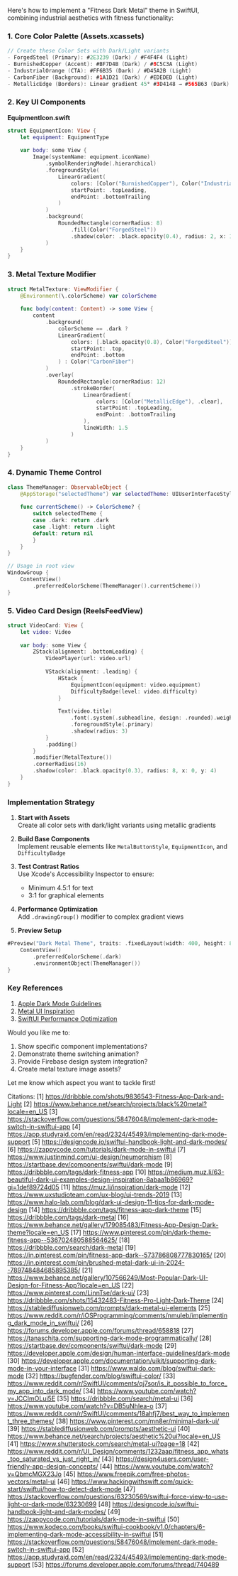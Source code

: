 Here's how to implement a "Fitness Dark Metal" theme in SwiftUI, combining industrial aesthetics with fitness functionality:

### 1. Core Color Palette (Assets.xcassets)
```swift
// Create these Color Sets with Dark/Light variants
- ForgedSteel (Primary): #2E3239 (Dark) / #F4F4F4 (Light)
- BurnishedCopper (Accent): #BF7D4B (Dark) / #8C5C3A (Light)
- IndustrialOrange (CTA): #FF6B35 (Dark) / #D45A2B (Light)
- CarbonFiber (Background): #1A1D21 (Dark) / #EDEDED (Light)
- MetallicEdge (Borders): Linear gradient 45° #3D4148 → #565B63 (Dark)
```

### 2. Key UI Components
**EquipmentIcon.swift**
```swift
struct EquipmentIcon: View {
    let equipment: EquipmentType
    
    var body: some View {
        Image(systemName: equipment.iconName)
            .symbolRenderingMode(.hierarchical)
            .foregroundStyle(
                LinearGradient(
                    colors: [Color("BurnishedCopper"), Color("IndustrialOrange")],
                    startPoint: .topLeading,
                    endPoint: .bottomTrailing
                )
            )
            .background(
                RoundedRectangle(cornerRadius: 8)
                    .fill(Color("ForgedSteel"))
                    .shadow(color: .black.opacity(0.4), radius: 2, x: 1, y: 1)
            )
    }
}
```

### 3. Metal Texture Modifier
```swift
struct MetalTexture: ViewModifier {
    @Environment(\.colorScheme) var colorScheme
    
    func body(content: Content) -> some View {
        content
            .background(
                colorScheme == .dark ?
                LinearGradient(
                    colors: [.black.opacity(0.8), Color("ForgedSteel")],
                    startPoint: .top,
                    endPoint: .bottom
                ) : Color("CarbonFiber")
            )
            .overlay(
                RoundedRectangle(cornerRadius: 12)
                    .strokeBorder(
                        LinearGradient(
                            colors: [Color("MetallicEdge"), .clear],
                            startPoint: .topLeading,
                            endPoint: .bottomTrailing
                        ),
                        lineWidth: 1.5
                    )
            )
    }
}
```

### 4. Dynamic Theme Control
```swift
class ThemeManager: ObservableObject {
    @AppStorage("selectedTheme") var selectedTheme: UIUserInterfaceStyle = .unspecified
    
    func currentScheme() -> ColorScheme? {
        switch selectedTheme {
        case .dark: return .dark
        case .light: return .light
        default: return nil
        }
    }
}

// Usage in root view
WindowGroup {
    ContentView()
        .preferredColorScheme(ThemeManager().currentScheme())
}
```

### 5. Video Card Design (ReelsFeedView)
```swift
struct VideoCard: View {
    let video: Video
    
    var body: some View {
        ZStack(alignment: .bottomLeading) {
            VideoPlayer(url: video.url)
            
            VStack(alignment: .leading) {
                HStack {
                    EquipmentIcon(equipment: video.equipment)
                    DifficultyBadge(level: video.difficulty)
                }
                
                Text(video.title)
                    .font(.system(.subheadline, design: .rounded).weight(.bold))
                    .foregroundStyle(.primary)
                    .shadow(radius: 3)
            }
            .padding()
        }
        .modifier(MetalTexture())
        .cornerRadius(16)
        .shadow(color: .black.opacity(0.3), radius: 8, x: 0, y: 4)
    }
}
```

### Implementation Strategy
1. **Start with Assets**  
   Create all color sets with dark/light variants using metallic gradients

2. **Build Base Components**  
   Implement reusable elements like `MetalButtonStyle`, `EquipmentIcon`, and `DifficultyBadge`

3. **Test Contrast Ratios**  
   Use Xcode's Accessibility Inspector to ensure:
   - Minimum 4.5:1 for text
   - 3:1 for graphical elements

4. **Performance Optimization**  
   Add `.drawingGroup()` modifier to complex gradient views

5. **Preview Setup**  
```swift
#Preview("Dark Metal Theme", traits: .fixedLayout(width: 400, height: 800)) {
    ContentView()
        .preferredColorScheme(.dark)
        .environmentObject(ThemeManager())
}
```

### Key References
1. [Apple Dark Mode Guidelines](https://developer.apple.com/design/human-interface-guidelines/dark-mode)  
2. [Metal UI Inspiration](https://dribbble.com/tags/dark-metal)  
3. [SwiftUI Performance Optimization](https://developer.apple.com/videos/play/wwdc2023/10160/)

Would you like me to:  
1. Show specific component implementations?  
2. Demonstrate theme switching animation?  
3. Provide Firebase design system integration?  
4. Create metal texture image assets?  

Let me know which aspect you want to tackle first!

Citations:
[1] https://dribbble.com/shots/9836543-Fitness-App-Dark-and-Light
[2] https://www.behance.net/search/projects/black%20metal?locale=en_US
[3] https://stackoverflow.com/questions/58476048/implement-dark-mode-switch-in-swiftui-app
[4] https://app.studyraid.com/en/read/2324/45493/implementing-dark-mode-support
[5] https://designcode.io/swiftui-handbook-light-and-dark-modes/
[6] https://zappycode.com/tutorials/dark-mode-in-swiftui
[7] https://www.justinmind.com/ui-design/neumorphism
[8] https://startbase.dev/components/swiftui/dark-mode
[9] https://dribbble.com/tags/dark-fitness-app
[10] https://medium.muz.li/63-beautiful-dark-ui-examples-design-inspiration-8abaa1b86969?gi=1def89724d05
[11] https://muz.li/inspiration/dark-mode
[12] https://www.uxstudioteam.com/ux-blog/ui-trends-2019
[13] https://www.halo-lab.com/blog/dark-ui-design-11-tips-for-dark-mode-design
[14] https://dribbble.com/tags/fitness-app-dark-theme
[15] https://dribbble.com/tags/dark-metal
[16] https://www.behance.net/gallery/179085483/Fitness-App-Design-Dark-theme?locale=en_US
[17] https://www.pinterest.com/pin/dark-theme-fitness-app--536702480588564625/
[18] https://dribbble.com/search/dark-metal
[19] https://in.pinterest.com/pin/fitness-app-dark--573786808777830165/
[20] https://in.pinterest.com/pin/brushed-metal-dark-ui-in-2024--789748484685895385/
[21] https://www.behance.net/gallery/107566249/Most-Popular-Dark-UI-Design-for-Fitness-App?locale=en_US
[22] https://www.pinterest.com/LinnTse/dark-ui/
[23] https://dribbble.com/shots/15432483-Fitness-Pro-Light-Dark-Theme
[24] https://stablediffusionweb.com/prompts/dark-metal-ui-elements
[25] https://www.reddit.com/r/iOSProgramming/comments/nmuleb/implementing_dark_mode_in_swiftui/
[26] https://forums.developer.apple.com/forums/thread/658818
[27] https://tanaschita.com/supporting-dark-mode-programmatically/
[28] https://startbase.dev/components/swiftui/dark-mode
[29] https://developer.apple.com/design/human-interface-guidelines/dark-mode
[30] https://developer.apple.com/documentation/uikit/supporting-dark-mode-in-your-interface
[31] https://www.waldo.com/blog/swiftui-dark-mode
[32] https://bugfender.com/blog/swiftui-color/
[33] https://www.reddit.com/r/SwiftUI/comments/qj7sor/is_it_possible_to_force_my_app_into_dark_mode/
[34] https://www.youtube.com/watch?v=JCCImOLui5E
[35] https://dribbble.com/search/metal-ui
[36] https://www.youtube.com/watch?v=DB5uNhIea-o
[37] https://www.reddit.com/r/SwiftUI/comments/18ahfj7/best_way_to_implement_three_themes/
[38] https://www.pinterest.com/mn8er/minimal-dark-ui/
[39] https://stablediffusionweb.com/prompts/aesthetic-ui
[40] https://www.behance.net/search/projects/aesthetic%20ui?locale=en_US
[41] https://www.shutterstock.com/search/metal-ui?page=18
[42] https://www.reddit.com/r/UI_Design/comments/1232aap/fitness_app_whats_too_saturated_vs_just_right_in/
[43] https://design4users.com/user-friendly-app-design-concepts/
[44] https://www.youtube.com/watch?v=QbmcMGX23Jo
[45] https://www.freepik.com/free-photos-vectors/metal-ui
[46] https://www.hackingwithswift.com/quick-start/swiftui/how-to-detect-dark-mode
[47] https://stackoverflow.com/questions/63230569/swiftui-force-view-to-use-light-or-dark-mode/63230699
[48] https://designcode.io/swiftui-handbook-light-and-dark-modes/
[49] https://zappycode.com/tutorials/dark-mode-in-swiftui
[50] https://www.kodeco.com/books/swiftui-cookbook/v1.0/chapters/6-implementing-dark-mode-accessibility-in-swiftui
[51] https://stackoverflow.com/questions/58476048/implement-dark-mode-switch-in-swiftui-app
[52] https://app.studyraid.com/en/read/2324/45493/implementing-dark-mode-support
[53] https://forums.developer.apple.com/forums/thread/740489